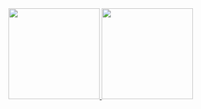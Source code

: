 <div>
<a href="https://github.com/ELIZEUOPAIN">
<img height="180em" src="https://github-readme-stats.vercel.app/api/top-langs/?username=ELIZEUOPAIN&layout=compact&langs_count=7&theme=dracula"/>
<img height="180em" src="https://github-readme-stats.vercel.app/api?username=ELIZEUOPAIN&show_icons=true&theme=dracula&include_all_commits=true&count_private=true"/>
</div>
